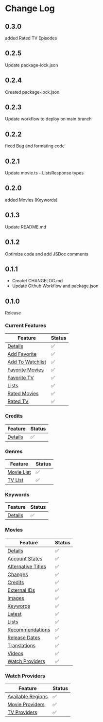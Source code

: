 # Change Log

## 0.3.0

added Rated TV Episodes

## 0.2.5

Update package-lock.json

## 0.2.4

Created package-lock.json

## 0.2.3

Update workflow to deploy on main branch

## 0.2.2

fixed Bug and formating code

## 0.2.1

Update movie.ts - ListsResponse types

## 0.2.0

added Movies (Keywords)

## 0.1.3

Update README.md

## 0.1.2

Optimize code and add JSDoc comments

## 0.1.1

- Createt CHANGELOG.md
- Update Github Workflow and package.json

## 0.1.0

Release

### Current Features

| **Feature**                                                                             | **Status** |
| --------------------------------------------------------------------------------------- | ---------- |
| [Details](https://developer.themoviedb.org/reference/account-details)                   | ✅         |
| [Add Favorite](https://developer.themoviedb.org/reference/account-add-favorite)         | ✅         |
| [Add To Watchlist](https://developer.themoviedb.org/reference/account-add-to-watchlist) | ✅         |
| [Favorite Movies](https://developer.themoviedb.org/reference/account-get-favorites)     | ✅         |
| [Favorite TV](https://developer.themoviedb.org/reference/account-favorite-tv)           | ✅         |
| [Lists](https://developer.themoviedb.org/reference/account-lists)                       | ✅         |
| [Rated Movies](https://developer.themoviedb.org/reference/account-rated-movies)         | ✅         |
| [Rated TV](https://developer.themoviedb.org/reference/account-rated-tv)                 | ✅         |

### Credits

| **Feature**                                                          | **Status** |
| -------------------------------------------------------------------- | ---------- |
| [Details](https://developer.themoviedb.org/reference/credit-details) | ✅         |

### Genres

| **Feature**                                                               | **Status** |
| ------------------------------------------------------------------------- | ---------- |
| [Movie List](https://developer.themoviedb.org/reference/genre-movie-list) | ✅         |
| [TV List](https://developer.themoviedb.org/reference/genre-tv-list)       | ✅         |

### Keywords

| **Feature**                                                           | **Status** |
| --------------------------------------------------------------------- | ---------- |
| [Details](https://developer.themoviedb.org/reference/keyword-details) | ✅         |

### Movies

| **Feature**                                                                               | **Status** |
| ----------------------------------------------------------------------------------------- | ---------- |
| [Details](https://developer.themoviedb.org/reference/movie-details)                       | ✅         |
| [Account States](https://developer.themoviedb.org/reference/movie-account-states)         | ✅         |
| [Alternative Titles](https://developer.themoviedb.org/reference/movie-alternative-titles) | ✅         |
| [Changes](https://developer.themoviedb.org/reference/movie-changes)                       | ✅         |
| [Credits](https://developer.themoviedb.org/reference/movie-credits)                       | ✅         |
| [External IDs](https://developer.themoviedb.org/reference/movie-external-ids)             | ✅         |
| [Images](https://developer.themoviedb.org/reference/movie-images)                         | ✅         |
| [Keywords](https://developer.themoviedb.org/reference/movie-keywords)                     | ✅         |
| [Latest](https://developer.themoviedb.org/reference/movie-latest)                         | ✅         |
| [Lists](https://developer.themoviedb.org/reference/movie-lists)                           | ✅         |
| [Recommendations](https://developer.themoviedb.org/reference/movie-recommendations)       | ✅         |
| [Release Dates](https://developer.themoviedb.org/reference/movie-release-dates)           | ✅         |
| [Translations](https://developer.themoviedb.org/reference/movie-translations)             | ✅         |
| [Videos](https://developer.themoviedb.org/reference/movie-videos)                         | ✅         |
| [Watch Providers](https://developer.themoviedb.org/reference/movie-watch-providers)       | ✅         |

### Watch Providers

| **Feature**                                                                                       | **Status** |
| ------------------------------------------------------------------------------------------------- | ---------- |
| [Available Regions](https://developer.themoviedb.org/reference/watch-providers-available-regions) | ✅         |
| [Movie Providers](https://developer.themoviedb.org/reference/watch-providers-movie-st)            | ✅         |
| [TV Providers](https://developer.themoviedb.org/reference/watch-provider-tv-st)                   | ✅         |
